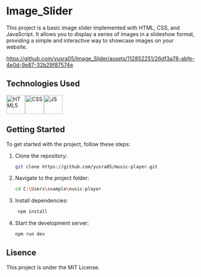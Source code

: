 # Image_Slider

This project is a basic image slider implemented with HTML, CSS, and JavaScript. It allows you to display a series of images in a slideshow format, providing a simple and interactive way to showcase images on your website.

https://github.com/yusra05/Image_Slider/assets/112852251/26df3a78-abfe-4e0d-9e87-32b29f87574e

## Technologies Used

<div style="display: flex; align-items: center;">
   <img src="https://github.com/yusra05/music-player/assets/112852251/7610e14f-bd5d-4fc0-93a8-9811673d87c6.png" alt="HTML5" width="50" height="50">
   <img src="https://github.com/yusra05/Image_Slider/assets/112852251/c227f165-5845-4064-bca0-548d57b842e2.png" alt="CSS" width="50" height="50">
  <img src="https://github.com/yusra05/Image_Slider/assets/112852251/21b6830d-0714-4aeb-b065-c4d43230a2e6.png" alt="JS" width="50" height="50">  
</div>

## Getting Started

To get started with the project, follow these steps:

1. Clone the repository:

   ```bash
   git clone https://github.com/yusra05/music-player.git

2. Navigate to the project folder:
   ```bash
   cd C:\Users\example\music-player

3. Install dependencies:
   ```bash
    npm install

4. Start the development server:
   ```bash
   npm run dev


## Lisence

This project is  under the MIT License.
